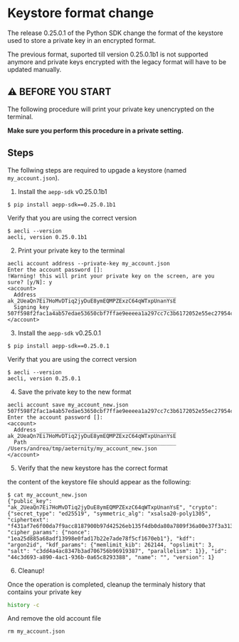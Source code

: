 # Keystore format change

The release 0.25.0.1 of the Python SDK change the format of the keystore used to store
a private key in an encrypted format.

The previous format, suported till version 0.25.0.1b1 is not supported anymore and private keys
encrypted with the legacy format will have to be updated manually.

## ⚠️ BEFORE YOU START

The following procedure will print your private key unencrypted on the terminal.

**Make sure you perform this procedure in a private setting.**

## Steps

The follwing steps are required to upgade a keystore (named `my_account.json`).

1. Install the `aepp-sdk` v0.25.0.1b1

```
$ pip install aepp-sdk==0.25.0.1b1
```

Verify that you are using the correct version

```
$ aecli --version
aecli, version 0.25.0.1b1
```

2. Print your private key to the terminal

```
aecli account address --private-key my_account.json
Enter the account password []:
!Warning! this will print your private key on the screen, are you sure? [y/N]: y
<account>
  Address ___________________________________________ ak_2UeaQn7Ei7HoMvDTiq2jyDuE8ymEQMPZExzC64qWTxpUnanYsE
  Signing key _______________________________________ 507f598f2fac1a4ab57edae53650cbf7ffae9eeeea1a297cc7c3b6172052e55ec27954c4ba901cf9b3760dc12b2c313d60fcc674ba2d04746ed813a91499a2ed
</account>
```

3. Install the `aepp-sdk` v0.25.0.1

```
$ pip install aepp-sdk==0.25.0.1
```

Verify that you are using the correct version

```
$ aecli --version
aecli, version 0.25.0.1
```

4. Save the private key to the new format

```
aecli account save my_account_new.json 507f598f2fac1a4ab57edae53650cbf7ffae9eeeea1a297cc7c3b6172052e55ec27954c4ba901cf9b3760dc12b2c313d60fcc674ba2d04746ed813a91499a2ed
Enter the account password []:
<account>
  Address ___________________________________________ ak_2UeaQn7Ei7HoMvDTiq2jyDuE8ymEQMPZExzC64qWTxpUnanYsE
  Path ______________________________________________ /Users/andrea/tmp/aeternity/my_account_new.json
</account>
```

5. Verify that the new keystore has the correct format

the content of the keystore file should appear as the following:

```
$ cat my_account_new.json
{"public_key": "ak_2UeaQn7Ei7HoMvDTiq2jyDuE8ymEQMPZExzC64qWTxpUnanYsE", "crypto": {"secret_type": "ed25519", "symmetric_alg": "xsalsa20-poly1305", "ciphertext": "f431af7e6f00da7f9acc8187900b97d42526eb135f4db0da80a7809f36a00e37f3a313f7c611784f381e58620bb2c23ef2686c3e61af28381f3a2dc6b0fcc168d46fd8d3c2bd473311140b7ee5acaa2d", "cipher_params": {"nonce": "1ea25d885a68adf13998e0fad17b22e7ade78f5cf1670eb1"}, "kdf": "argon2id", "kdf_params": {"memlimit_kib": 262144, "opslimit": 3, "salt": "c3dd4a4ac8347b3ad706756b96919387", "parallelism": 1}}, "id": "44c3d693-a890-4ac1-936b-0a65c8293388", "name": "", "version": 1}
```

6. Cleanup!

Once the operation is completed, cleanup the terminaly history that contains
your private key

```bash
history -c
```

And remove the old account file

```
rm my_account.json
```
